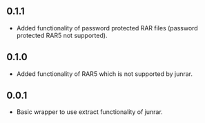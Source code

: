 ## 0.1.1

* Added functionality of password protected RAR files (password protected RAR5 not supported).

## 0.1.0

* Added functionality of RAR5 which is not supported by junrar.

## 0.0.1

* Basic wrapper to use extract functionality of junrar.
